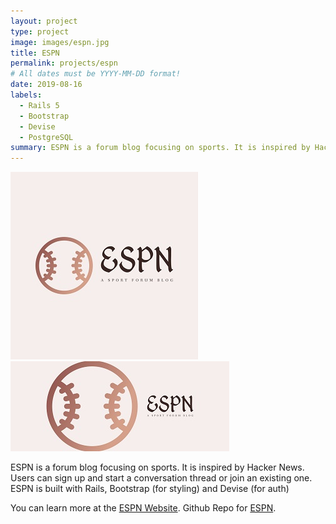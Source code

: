 ```yaml
---
layout: project
type: project
image: images/espn.jpg
title: ESPN
permalink: projects/espn
# All dates must be YYYY-MM-DD format!
date: 2019-08-16
labels:
  - Rails 5
  - Bootstrap
  - Devise
  - PostgreSQL
summary: ESPN is a forum blog focusing on sports. It is inspired by Hacker News.
---
```


<div class="ui small rounded images">
  <img class="ui image" src="../images/espn.jpg">
  <img class="ui image" src="../images/espn2.jpg">
</div>

ESPN is a forum blog focusing on sports. It is inspired by Hacker News. Users can sign up and start a conversation thread or join an existing one. ESPN is built with Rails, Bootstrap (for styling) and Devise (for auth)

You can learn more at the [ESPN Website](https://espn-mantoss.herokuapp.com/).
Github Repo for [ESPN](https://github.com/PJMantoss/espn).




